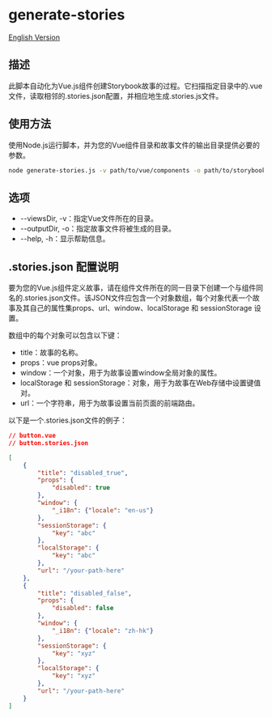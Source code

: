 # generate-stories
[English Version](./README.en.md)

## 描述
此脚本自动化为Vue.js组件创建Storybook故事的过程。它扫描指定目录中的.vue文件，读取相邻的.stories.json配置，并相应地生成.stories.js文件。

## 使用方法
使用Node.js运行脚本，并为您的Vue组件目录和故事文件的输出目录提供必要的参数。

``` bash
node generate-stories.js -v path/to/vue/components -o path/to/storybook/stories
```

## 选项

- --viewsDir, -v：指定Vue文件所在的目录。
- --outputDir, -o：指定故事文件将被生成的目录。
- --help, -h：显示帮助信息。

## .stories.json 配置说明
要为您的Vue.js组件定义故事，请在组件文件所在的同一目录下创建一个与组件同名的.stories.json文件。该JSON文件应包含一个对象数组，每个对象代表一个故事及其自己的属性集props、url、window、localStorage 和 sessionStorage 设置。

数组中的每个对象可以包含以下键：

- title：故事的名称。
- props：vue props对象。
- window：一个对象，用于为故事设置window全局对象的属性。
- localStorage 和 sessionStorage：对象，用于为故事在Web存储中设置键值对。
- url：一个字符串，用于为故事设置当前页面的前端路由。

以下是一个.stories.json文件的例子：

``` json
// button.vue
// button.stories.json

[
    {
        "title": "disabled_true",
        "props": {
            "disabled": true
        },
        "window": {
            "_i18n": {"locale": "en-us"}
        },
        "sessionStorage": {
            "key": "abc"
        },
        "localStorage": {
            "key": "abc"
        },
        "url": "/your-path-here"
    },
    {
        "title": "disabled_false",
        "props": {
            "disabled": false
        },
        "window": {
            "_i18n": {"locale": "zh-hk"}
        },
        "sessionStorage": {
            "key": "xyz"
        },
        "localStorage": {
            "key": "xyz"
        },
        "url": "/your-path-here"
    }
]

```